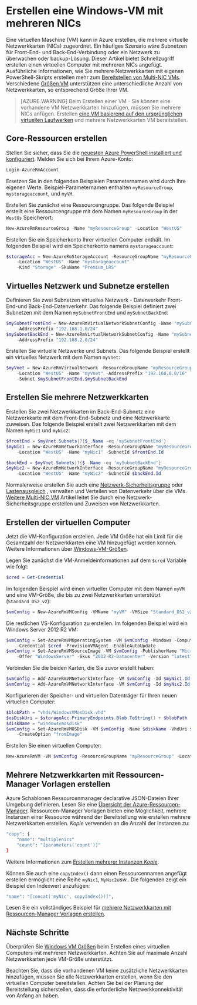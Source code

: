 <properties
   pageTitle="Erstellen Sie eine Windows-VM mit mehreren NICs | Microsoft Azure"
   description="Informationen Sie zum Erstellen von Windows-VM mit mehreren NICs Azure PowerShell oder Ressourcen-Manager Vorlagen zugeordnet."
   services="virtual-machines-windows"
   documentationCenter=""
   authors="iainfoulds"
   manager="timlt"
   editor=""/>

<tags
   ms.service="virtual-machines-windows"
   ms.devlang="na"
   ms.topic="article"
   ms.tgt_pltfrm="vm-windows"
   ms.workload="infrastructure"
   ms.date="10/27/2016"
   ms.author="iainfou"/>

# <a name="creating-a-windows-vm-with-multiple-nics"></a>Erstellen eine Windows-VM mit mehreren NICs
Eine virtuellen Maschine (VM) kann in Azure erstellen, die mehrere virtuelle Netzwerkkarten (NICs) zugeordnet. Ein häufiges Szenario wäre Subnetzen für Front-End- und Back-End-Verbindung oder ein Netzwerk zu überwachen oder backup-Lösung. Dieser Artikel bietet Schnellzugriff erstellen einen virtuellen Computer mit mehreren NICs angefügt. Ausführliche Informationen, wie Sie mehrere Netzwerkkarten mit eigenen PowerShell-Skripts erstellen mehr zum [Bereitstellen von Multi-NIC VMs](../virtual-network/virtual-network-deploy-multinic-arm-ps.md). Verschiedene [Größen VM](virtual-machines-windows-sizes.md) unterstützen eine unterschiedliche Anzahl von Netzwerkkarten, so entsprechend Größe Ihrer VM.

>[AZURE.WARNING] Beim Erstellen einer VM - Sie können eine vorhandene VM Netzwerkkarten hinzufügen, müssen Sie mehrere NICs anfügen. Erstellen [eine VM basierend auf den ursprünglichen virtuellen Laufwerken](virtual-machines-windows-vhd-copy.md) und mehrere Netzwerkkarten VM bereitstellen.

## <a name="create-core-resources"></a>Core-Ressourcen erstellen
Stellen Sie sicher, dass Sie die [neuesten Azure PowerShell installiert und konfiguriert](../powershell-install-configure.md). Melden Sie sich bei Ihrem Azure-Konto:

```powershell
Login-AzureRmAccount
```

Ersetzen Sie in den folgenden Beispielen Parameternamen wird durch Ihre eigenen Werte. Beispiel-Parameternamen enthalten `myResourceGroup`, `mystorageaccount`, und `myVM`.

Erstellen Sie zunächst eine Ressourcengruppe. Das folgende Beispiel erstellt eine Ressourcengruppe mit dem Namen `myResourceGroup` in der `WestUs` Speicherort:

```powershell
New-AzureRmResourceGroup -Name "myResourceGroup" -Location "WestUS"
```

Erstellen Sie ein Speicherkonto Ihrer virtuellen Computer enthält. Im folgenden Beispiel wird ein Speicherkonto namens `mystorageaccount`:

```powershell
$storageAcc = New-AzureRmStorageAccount -ResourceGroupName "myResourceGroup" `
    -Location "WestUS" -Name "mystorageaccount" `
    -Kind "Storage" -SkuName "Premium_LRS" 
```

## <a name="create-virtual-network-and-subnets"></a>Virtuelles Netzwerk und Subnetze erstellen
Definieren Sie zwei Subnetzen virtuelles Netzwerk - Datenverkehr Front-End-und Back-End-Datenverkehr. Das folgende Beispiel definiert zwei Subnetzen mit dem Namen `mySubnetFrontEnd` und `mySubnetBackEnd`:

```powershell
$mySubnetFrontEnd = New-AzureRmVirtualNetworkSubnetConfig -Name "mySubnetFrontEnd" `
    -AddressPrefix "192.168.1.0/24"
$mySubnetBackEnd = New-AzureRmVirtualNetworkSubnetConfig -Name "mySubnetBackEnd" `
    -AddressPrefix "192.168.2.0/24"
```

Erstellen Sie virtuelle Netzwerke und Subnets. Das folgende Beispiel erstellt ein virtuelles Netzwerk mit dem Namen `myVnet`:

```powershell
$myVnet = New-AzureRmVirtualNetwork -ResourceGroupName "myResourceGroup" `
    -Location "WestUS" -Name "myVnet" -AddressPrefix "192.168.0.0/16" `
    -Subnet $mySubnetFrontEnd,$mySubnetBackEnd
```


## <a name="create-multiple-nics"></a>Erstellen Sie mehrere Netzwerkkarten
Erstellen Sie zwei Netzwerkkarten im Back-End-Subnetz eine Netzwerkkarte mit dem Front-End-Subnetz und eine Netzwerkkarte zuweisen. Das folgende Beispiel erstellt zwei Netzwerkkarten mit dem Namen `myNic1` und `myNic2`:

```powershell
$frontEnd = $myVnet.Subnets|?{$_.Name -eq 'mySubnetFrontEnd'}
$myNic1 = New-AzureRmNetworkInterface -ResourceGroupName "myResourceGroup" `
    -Location "WestUS" -Name "myNic1" -SubnetId $frontEnd.Id

$backEnd = $myVnet.Subnets|?{$_.Name -eq 'mySubnetBackEnd'}
$myNic2 = New-AzureRmNetworkInterface -ResourceGroupName "myResourceGroup" `
    -Location "WestUS" -Name "myNic2" -SubnetId $backEnd.Id
```

Normalerweise erstellen Sie auch eine [Netzwerk-Sicherheitsgruppe](../virtual-network/virtual-networks-nsg.md) oder [Lastenausgleich](../load-balancer/load-balancer-overview.md) , verwalten und Verteilen von Datenverkehr über die VMs. [Weitere Multi-NIC VM](../virtual-network/virtual-network-deploy-multinic-arm-ps.md) Artikel leitet Sie durch eine Netzwerk-Sicherheitsgruppe erstellen und Zuweisen von Netzwerkkarten.


## <a name="create-the-virtual-machine"></a>Erstellen der virtuellen Computer
Jetzt die VM-Konfiguration erstellen. Jede VM Größe hat ein Limit für die Gesamtzahl der Netzwerkkarten eine VM hinzugefügt werden können. Weitere Informationen über [Windows-VM-Größen](virtual-machines-windows-sizes.md). 

Legen Sie zunächst die VM-Anmeldeinformationen auf dem `$cred` Variable wie folgt:

```powershell
$cred = Get-Credential
```

Im folgenden Beispiel wird einen virtueller Computer mit dem Namen `myVM` und eine VM-Größe, die bis zu zwei Netzwerkkarten unterstützt (`Standard_DS2_v2`):

```powershell
$vmConfig = New-AzureRmVMConfig -VMName "myVM" -VMSize "Standard_DS2_v2"
```

Die restlichen VS-Konfiguration zu erstellen. Im folgenden Beispiel wird ein Windows Server 2012 R2 VM:

```powershell
$vmConfig = Set-AzureRmVMOperatingSystem -VM $vmConfig -Windows -ComputerName Te"MyVM" `
    -Credential $cred -ProvisionVMAgent -EnableAutoUpdate
$vmConfig = Set-AzureRmVMSourceImage -VM $vmConfig -PublisherName "MicrosoftWindowsServer" `
    -Offer "WindowsServer" -Skus "2012-R2-Datacenter" -Version "latest"
```

Verbinden Sie die beiden Karten, die Sie zuvor erstellt haben:

```powershell
$vmConfig = Add-AzureRmVMNetworkInterface -VM $vmConfig -Id $myNic1.Id -Primary
$vmConfig = Add-AzureRmVMNetworkInterface -VM $vmConfig -Id $myNic2.Id
```

Konfigurieren der Speicher- und virtuellen Datenträger für Ihren neuen virtuellen Computer:

```powershell
$blobPath = "vhds/WindowsVMosDisk.vhd"
$osDiskUri = $storageAcc.PrimaryEndpoints.Blob.ToString() + $blobPath
$diskName = "windowsvmosdisk"
$vmConfig = Set-AzureRmVMOSDisk -VM $vmConfig -Name $diskName -VhdUri $osDiskUri `
    -CreateOption "fromImage"
```

Erstellen Sie einen virtuellen Computer:

```powershell
New-AzureRmVM -VM $vmConfig -ResourceGroupName "myResourceGroup" -Location "WestUS"
```

## <a name="creating-multiple-nics-using-resource-manager-templates"></a>Mehrere Netzwerkkarten mit Ressourcen-Manager Vorlagen erstellen
Azure Schablonen Ressourcenmanager declarative JSON-Dateien Ihrer Umgebung definieren. Lesen Sie eine [Übersicht der Azure-Ressourcen-Manager](../azure-resource-manager/resource-group-overview.md). Ressourcen-Manager Vorlagen bieten eine Möglichkeit, mehrere Instanzen einer Ressource während der Bereitstellung wie erstellen mehrere Netzwerkkarten erstellen. *Kopie* verwenden an die Anzahl der Instanzen zu:

```bash
"copy": {
    "name": "multiplenics"
    "count": "[parameters('count')]"
}
```

Weitere Informationen zum [Erstellen mehrerer Instanzen *Kopie*](../resource-group-create-multiple.md). 

Können Sie auch eine `copyIndex()` dann einen Ressourcennamen angefügt erstellen ermöglicht eine Reihe `myNic1`, `MyNic2`usw.. Die folgenden zeigt ein Beispiel den Indexwert anzufügen:

```bash
"name": "[concat('myNic', copyIndex())]", 
```

Lesen Sie ein vollständiges Beispiel für [mehrere Netzwerkkarten mit Ressourcen-Manager Vorlagen erstellen](../virtual-network/virtual-network-deploy-multinic-arm-template.md).

## <a name="next-steps"></a>Nächste Schritte
Überprüfen Sie [Windows VM Größen](virtual-machines-windows-sizes.md) beim Erstellen eines virtuellen Computers mit mehreren Netzwerkkarten. Achten Sie auf maximale Anzahl Netzwerkkarten jede VM-Größe unterstützt. 

Beachten Sie, dass die vorhandenen VM keine zusätzliche Netzwerkkarten hinzufügen, müssen Sie alle Netzwerkkarten erstellen, wenn Sie den virtuellen Computer bereitstellen. Achten Sie bei der Planung der Bereitstellung sicherstellen, dass die erforderliche Netzwerkkonnektivität von Anfang an haben.